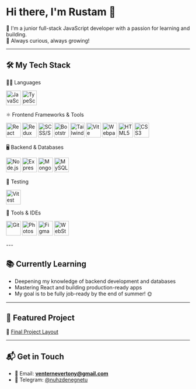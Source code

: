 # Hi there, I'm Rustam 👋

🚀 I'm a junior full-stack JavaScript developer with a passion for learning and building.  
🧠 Always curious, always growing!

---

## 🛠️ My Tech Stack

🧑‍💻 Languages
<p align="left"> <img src="https://cdn.jsdelivr.net/gh/devicons/devicon/icons/javascript/javascript-original.svg" width="40" alt="JavaScript"/> <img src="https://cdn.jsdelivr.net/gh/devicons/devicon/icons/typescript/typescript-original.svg" width="40" alt="TypeScript"/> </p>
⚛️ Frontend Frameworks & Tools
<p align="left"> <img src="https://cdn.jsdelivr.net/gh/devicons/devicon/icons/react/react-original.svg" width="40" alt="React"/> <img src="https://cdn.jsdelivr.net/gh/devicons/devicon/icons/redux/redux-original.svg" width="40" alt="Redux"/> <img src="https://cdn.jsdelivr.net/gh/devicons/devicon/icons/sass/sass-original.svg" width="40" alt="SCSS/SASS"/> <img src="https://cdn.jsdelivr.net/gh/devicons/devicon/icons/bootstrap/bootstrap-original.svg" width="40" alt="Bootstrap"/> <img src="https://cdn.jsdelivr.net/gh/devicons/devicon/icons/tailwindcss/tailwindcss-original.svg" width="40" alt="TailwindCSS"/> <img src="https://vitejs.dev/logo-with-shadow.png" width="40" alt="Vite" /> <img src="https://cdn.jsdelivr.net/gh/devicons/devicon/icons/webpack/webpack-original.svg" width="40" alt="Webpack"/> <img src="https://cdn.jsdelivr.net/gh/devicons/devicon/icons/html5/html5-original.svg" width="40" alt="HTML5"/> <img src="https://cdn.jsdelivr.net/gh/devicons/devicon/icons/css3/css3-original.svg" width="40" alt="CSS3"/></p>
🖥️ Backend & Databases
<p align="left"> <img src="https://cdn.jsdelivr.net/gh/devicons/devicon/icons/nodejs/nodejs-original.svg" width="40" alt="Node.js"/> <img src="https://cdn.jsdelivr.net/gh/devicons/devicon/icons/express/express-original.svg" width="40" alt="Express"/> <img src="https://cdn.jsdelivr.net/gh/devicons/devicon/icons/mongodb/mongodb-original.svg" width="40" alt="MongoDB"/> <img src="https://cdn.jsdelivr.net/gh/devicons/devicon/icons/mysql/mysql-original.svg" width="40" alt="MySQL"/> </p>
🧪 Testing
<p align="left"> <img src="https://cdn.jsdelivr.net/gh/devicons/devicon/icons/vitest/vitest-original.svg" width="40" alt="Vitest"/> </p>
🧰 Tools & IDEs
<p align="left"> <img src="https://cdn.jsdelivr.net/gh/devicons/devicon/icons/git/git-original.svg" width="40" alt="Git"/> <img src="https://cdn.jsdelivr.net/gh/devicons/devicon/icons/photoshop/photoshop-plain.svg" width="40" alt="Photoshop"/> <img src="https://cdn.jsdelivr.net/gh/devicons/devicon/icons/figma/figma-original.svg" width="40" alt="Figma"/> <img src="https://cdn.jsdelivr.net/gh/devicons/devicon/icons/webstorm/webstorm-original.svg" width="40" alt="WebStorm"/> </p>
---

## 📚 Currently Learning

- Deepening my knowledge of backend development and databases
- Mastering React and building production-ready apps
- My goal is to be fully job-ready by the end of summer! 🌞

---

## 📌 Featured Project

🔗 [Final Project Layout](https://github.com/nuhzdenegnetu/Final-project-layout)

---

## 📬 Get in Touch

- 📧 Email: **venternevertony@gmail.com**
- 💬 Telegram: [@nuhzdenegnetu](https://t.me/nuhzdenegnetu)
